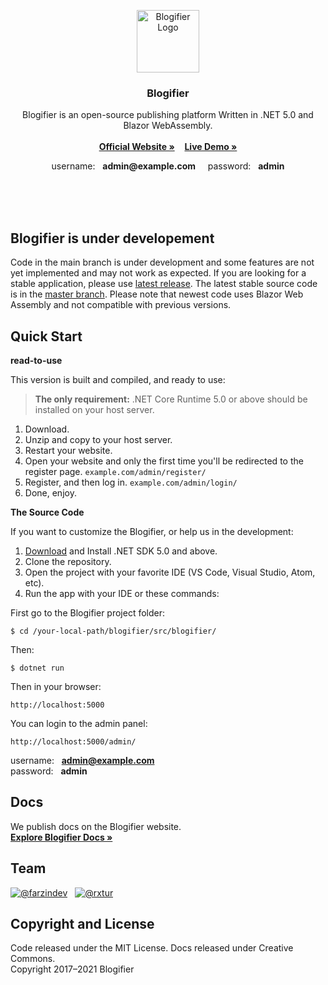 <br><br>
<p align="center">
  <a href="https://blogifier.net/">
    <img src="https://blogifier.net/files/brand/logo.svg" alt="Blogifier Logo" width="100" height="100">
  </a>
</p>

<h3 align="center">Blogifier</h3>
<p align="center">
    Blogifier is an open-source publishing platform Written in .NET 5.0 and Blazor WebAssembly.<br><br>
    <a href="https://blogifier.net/"><b>Official Website »</b></a>
    &nbsp;&nbsp;
    <a href="https://demo.blogifier.net/"><b>Live Demo »</b></a>
</p>

<p align="center">
    username: &nbsp; <b>admin@example.com</b>
    &nbsp;&nbsp;&nbsp;
    password: &nbsp; <b>admin</b>
</p>

<br><br><br>

## Blogifier is under developement
Code in the main branch is under development and some features are not yet implemented and may not work as expected.
If you are looking for a stable application, please use [latest release](https://github.com/blogifierdotnet/Blogifier/releases).
The latest stable source code is in the [master branch](https://github.com/blogifierdotnet/Blogifier/tree/5c9bab69788a1f7a0bd82c6a864e159eff5b1b72). Please note that newest code uses Blazor Web Assembly and not compatible with previous versions.


## Quick Start

**read-to-use**

This version is built and compiled, and ready to use:

> **The only requirement:** .NET Core Runtime 5.0 or above should be installed on your host server.

1. Download.
2. Unzip and copy to your host server.<br>
3. Restart your website.
4. Open your website and only the first time you'll be redirected to the register page. `example.com/admin/register/`
5. Register, and then log in. `example.com/admin/login/`
6. Done, enjoy.

**The Source Code**

If you want to customize the Blogifier, or help us in the development:

1. [Download](https://dotnet.microsoft.com/download/dotnet/5.0) and Install .NET SDK 5.0 and above.
2. Clone the repository.
3. Open the project with your favorite IDE (VS Code, Visual Studio, Atom, etc).
4. Run the app with your IDE or these commands:

First go to the Blogifier project folder:
```
$ cd /your-local-path/blogifier/src/blogifier/
```
Then:
```
$ dotnet run
```
Then in your browser:
```
http://localhost:5000
```
You can login to the admin panel:
```
http://localhost:5000/admin/
```
username: &nbsp; <b>admin@example.com</b>
<br>
password: &nbsp; <b>admin</b>


## Docs
We publish docs on the Blogifier website.<br>
[**Explore Blogifier Docs »**](https://blogifier.net/docs/)

## Team
[![@farzindev](https://avatars.githubusercontent.com/u/6384978?s=60&v=4)](https://github.com/farzindev) &nbsp;
[![@rxtur](https://avatars.githubusercontent.com/u/1932785?s=60&v=4)](https://github.com/rxtur)

## Copyright and License
Code released under the MIT License. Docs released under Creative Commons.<br>
Copyright 2017–2021 Blogifier
